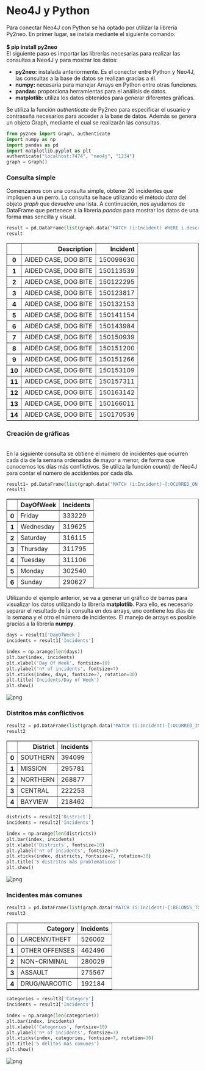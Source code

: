 
<h1>Neo4J y Python</h1>

<p>Para conectar Neo4J con Python se ha optado por utilizar la librería Py2neo. En primer lugar, se instala mediante el siguiente comando: <br><br>
<b>$ pip install py2neo</b> <br>
El siguiente paso es importar las librerías necesarias para realizar las consultas a Neo4J y para mostrar los datos:<br>
<ul>
    <li>
        <b>py2neo:</b> instalada anteriormente. Es el conector entre Python y Neo4J, las consultas a la base de datos se realizan gracias a él.
    </li>
    <li>
        <b>numpy: </b>necesaria para manejar Arrays en Python entre otras funciones.</li>
    <li>
        <b>pandas: </b>proporciona herramientas para el análisis de datos.
    </li>
    <li>
        <b>matplotlib: </b>utiliza los datos obtenidos para generar diferentes gráficas.
    </li>
</ul>

Se utiliza la función <i>authenticate</i> de Py2neo para especificar el usuario y contraseña necesarios para acceder a la base de datos. Además se genera un objeto Graph, mediante el cual se realizarán las consultas.

</p>


```python
from py2neo import Graph, authenticate
import numpy as np
import pandas as pd
import matplotlib.pyplot as plt
authenticate("localhost:7474", "neo4j", "1234")
graph = Graph()
```

<h3>Consulta simple</h3>

Comenzamos con una consulta simple, obtener 20 incidentes que impliquen a un perro. La consulta se hace utilizando el método <i>data</i> del objeto <i>graph</i> que devuelve una lista. A continuación, nos ayudamos de DataFrame que pertenece a la librería <i>pandas</i> para mostrar los datos de una forma mas sencilla y visual.


```python
result = pd.DataFrame(list(graph.data("MATCH (i:Incident) WHERE i.descript CONTAINS 'DOG' RETURN i.incidntNum as Incident, i.descript as Description LIMIT 15")))
result

```




<div>
<style scoped>
    .dataframe tbody tr th:only-of-type {
        vertical-align: middle;
    }

    .dataframe tbody tr th {
        vertical-align: top;
    }

    .dataframe thead th {
        text-align: right;
    }
</style>
<table border="1" class="dataframe">
  <thead>
    <tr style="text-align: right;">
      <th></th>
      <th>Description</th>
      <th>Incident</th>
    </tr>
  </thead>
  <tbody>
    <tr>
      <th>0</th>
      <td>AIDED CASE, DOG BITE</td>
      <td>150098630</td>
    </tr>
    <tr>
      <th>1</th>
      <td>AIDED CASE, DOG BITE</td>
      <td>150113539</td>
    </tr>
    <tr>
      <th>2</th>
      <td>AIDED CASE, DOG BITE</td>
      <td>150122295</td>
    </tr>
    <tr>
      <th>3</th>
      <td>AIDED CASE, DOG BITE</td>
      <td>150123817</td>
    </tr>
    <tr>
      <th>4</th>
      <td>AIDED CASE, DOG BITE</td>
      <td>150132153</td>
    </tr>
    <tr>
      <th>5</th>
      <td>AIDED CASE, DOG BITE</td>
      <td>150141154</td>
    </tr>
    <tr>
      <th>6</th>
      <td>AIDED CASE, DOG BITE</td>
      <td>150143984</td>
    </tr>
    <tr>
      <th>7</th>
      <td>AIDED CASE, DOG BITE</td>
      <td>150150939</td>
    </tr>
    <tr>
      <th>8</th>
      <td>AIDED CASE, DOG BITE</td>
      <td>150151200</td>
    </tr>
    <tr>
      <th>9</th>
      <td>AIDED CASE, DOG BITE</td>
      <td>150151266</td>
    </tr>
    <tr>
      <th>10</th>
      <td>AIDED CASE, DOG BITE</td>
      <td>150153109</td>
    </tr>
    <tr>
      <th>11</th>
      <td>AIDED CASE, DOG BITE</td>
      <td>150157311</td>
    </tr>
    <tr>
      <th>12</th>
      <td>AIDED CASE, DOG BITE</td>
      <td>150163142</td>
    </tr>
    <tr>
      <th>13</th>
      <td>AIDED CASE, DOG BITE</td>
      <td>150166011</td>
    </tr>
    <tr>
      <th>14</th>
      <td>AIDED CASE, DOG BITE</td>
      <td>150170539</td>
    </tr>
  </tbody>
</table>
</div>



<h3>Creación de gráficas</h3><br>
En la siguiente consulta se obtiene el número de incidentes que ocurren cada día de la semana ordenados de mayor a menor, de forma que conocemos los días más conflictivos. Se utiliza la función <i>count()</i> de Neo4J para contar el número de accidentes por cada día.


```python
result1= pd.DataFrame(list(graph.data("MATCH (i:Incident)-[:OCURRED_ON]-(d:DayOfWeek) RETURN d.dayOfWeek as DayOfWeek, count(i) as Incidents ORDER BY Incidents DESC")))
result1
```




<div>
<style scoped>
    .dataframe tbody tr th:only-of-type {
        vertical-align: middle;
    }

    .dataframe tbody tr th {
        vertical-align: top;
    }

    .dataframe thead th {
        text-align: right;
    }
</style>
<table border="1" class="dataframe">
  <thead>
    <tr style="text-align: right;">
      <th></th>
      <th>DayOfWeek</th>
      <th>Incidents</th>
    </tr>
  </thead>
  <tbody>
    <tr>
      <th>0</th>
      <td>Friday</td>
      <td>333229</td>
    </tr>
    <tr>
      <th>1</th>
      <td>Wednesday</td>
      <td>319625</td>
    </tr>
    <tr>
      <th>2</th>
      <td>Saturday</td>
      <td>316115</td>
    </tr>
    <tr>
      <th>3</th>
      <td>Thursday</td>
      <td>311795</td>
    </tr>
    <tr>
      <th>4</th>
      <td>Tuesday</td>
      <td>311106</td>
    </tr>
    <tr>
      <th>5</th>
      <td>Monday</td>
      <td>302540</td>
    </tr>
    <tr>
      <th>6</th>
      <td>Sunday</td>
      <td>290627</td>
    </tr>
  </tbody>
</table>
</div>



Utilizando el ejemplo anterior, se va a generar un gráfico de barras para visualizar los datos utilizando la 
librería <b>matplotlib</b>. Para ello, es necesario separar el resultado de la consulta en dos arrays, uno contiene
los días de la semana y el otro el número de incidentes. El manejo de arrays es posible gracias a la librería 
<b>numpy</b>.


```python
days = result1['DayOfWeek']
incidents = result1['Incidents']

index = np.arange(len(days))
plt.bar(index, incidents)
plt.xlabel('Day Of Week', fontsize=10)
plt.ylabel('nº of incidents', fontsize=7)
plt.xticks(index, days, fontsize=7, rotation=30)
plt.title('Incidents/Day of Week')
plt.show()
```


![png](output_7_0.png)


<h3>Distritos más conflictivos</h3>


```python
result2 = pd.DataFrame(list(graph.data("MATCH (i:Incident)-[:OCURRED_IN]-(d:District) RETURN d.PdDistrict as District, count(i) as Incidents ORDER BY Incidents DESC LIMIT 5")))
result2


```




<div>
<style scoped>
    .dataframe tbody tr th:only-of-type {
        vertical-align: middle;
    }

    .dataframe tbody tr th {
        vertical-align: top;
    }

    .dataframe thead th {
        text-align: right;
    }
</style>
<table border="1" class="dataframe">
  <thead>
    <tr style="text-align: right;">
      <th></th>
      <th>District</th>
      <th>Incidents</th>
    </tr>
  </thead>
  <tbody>
    <tr>
      <th>0</th>
      <td>SOUTHERN</td>
      <td>394099</td>
    </tr>
    <tr>
      <th>1</th>
      <td>MISSION</td>
      <td>295781</td>
    </tr>
    <tr>
      <th>2</th>
      <td>NORTHERN</td>
      <td>268877</td>
    </tr>
    <tr>
      <th>3</th>
      <td>CENTRAL</td>
      <td>222253</td>
    </tr>
    <tr>
      <th>4</th>
      <td>BAYVIEW</td>
      <td>218462</td>
    </tr>
  </tbody>
</table>
</div>




```python
districts = result2['District']
incidents = result2['Incidents']

index = np.arange(len(districts))
plt.bar(index, incidents)
plt.xlabel('Districts', fontsize=10)
plt.ylabel('nº of incidents', fontsize=7)
plt.xticks(index, districts, fontsize=7, rotation=30)
plt.title('5 distrítos más problemáticos')
plt.show()
```


![png](output_10_0.png)


<h3>Incidentes más comunes</h3>


```python
result3 = pd.DataFrame(list(graph.data("MATCH (i:Incident)-[:BELONGS_TO]-(c:Category) RETURN c.categoryName as Category, count(i) as Incidents ORDER BY Incidents DESC LIMIT 5")))
result3
```




<div>
<style scoped>
    .dataframe tbody tr th:only-of-type {
        vertical-align: middle;
    }

    .dataframe tbody tr th {
        vertical-align: top;
    }

    .dataframe thead th {
        text-align: right;
    }
</style>
<table border="1" class="dataframe">
  <thead>
    <tr style="text-align: right;">
      <th></th>
      <th>Category</th>
      <th>Incidents</th>
    </tr>
  </thead>
  <tbody>
    <tr>
      <th>0</th>
      <td>LARCENY/THEFT</td>
      <td>526062</td>
    </tr>
    <tr>
      <th>1</th>
      <td>OTHER OFFENSES</td>
      <td>462496</td>
    </tr>
    <tr>
      <th>2</th>
      <td>NON-CRIMINAL</td>
      <td>280029</td>
    </tr>
    <tr>
      <th>3</th>
      <td>ASSAULT</td>
      <td>275567</td>
    </tr>
    <tr>
      <th>4</th>
      <td>DRUG/NARCOTIC</td>
      <td>192184</td>
    </tr>
  </tbody>
</table>
</div>




```python
categories = result3['Category']
incidents = result3['Incidents']

index = np.arange(len(categories))
plt.bar(index, incidents)
plt.xlabel('Categories', fontsize=10)
plt.ylabel('nº of incidents', fontsize=7)
plt.xticks(index, categories, fontsize=7, rotation=30)
plt.title('5 delitos más comunes')
plt.show()

```


![png](output_13_0.png)

